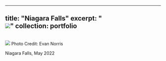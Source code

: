 
---
title: "Niagara Falls"
excerpt: "<br/><img src='https://i.imgur.com/pYLiTBV.jpg'>"
collection: portfolio
---

<br/><img src='https://i.imgur.com/pYLiTBV.jpg'>
Photo Credit: Evan Norris

Niagara Falls, May 2022
